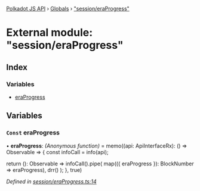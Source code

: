 [Polkadot JS API](../README.md) › [Globals](../globals.md) › ["session/eraProgress"](_session_eraprogress_.md)

# External module: "session/eraProgress"

## Index

### Variables

* [eraProgress](_session_eraprogress_.md#const-eraprogress)

## Variables

### `Const` eraProgress

• **eraProgress**: *(Anonymous function)* =  memo((api: ApiInterfaceRx): () => Observable<BlockNumber> => {
  const infoCall = info(api);

  return (): Observable<BlockNumber> =>
    infoCall().pipe(
      map(({ eraProgress }): BlockNumber => eraProgress),
      drr()
    );
}, true)

*Defined in [session/eraProgress.ts:14](https://github.com/polkadot-js/api/blob/2371d6a29c/packages/api-derive/src/session/eraProgress.ts#L14)*
